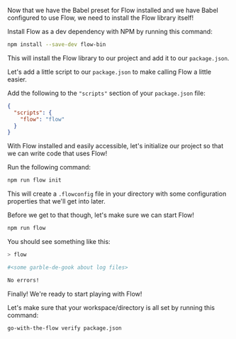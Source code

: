 Now that we have the Babel preset for Flow installed and we have Babel configured to use Flow, we need to install the Flow library itself!

Install Flow as a dev dependency with NPM by running this command:

```bash
npm install --save-dev flow-bin
```

This will install the Flow library to our project and add it to our `package.json`.

Let's add a little script to our `package.json` to make calling Flow a little easier.

Add the following to the `"scripts"` section of your `package.json` file:

```json
{
  "scripts": {
    "flow": "flow"
  }
}
```

With Flow installed and easily accessible, let's initialize our project so that we can write code that uses Flow!

Run the following command:

```bash
npm run flow init
```

This will create a `.flowconfig` file in your directory with some configuration properties that we'll get into later.

Before we get to that though, let's make sure we can start Flow!

```bash
npm run flow
```

You should see something like this:

```bash
> flow

#<some garble-de-gook about log files>

No errors!
```

Finally! We're ready to start playing with Flow!

Let's make sure that your workspace/directory is all set by running this command:

```bash
go-with-the-flow verify package.json
```
